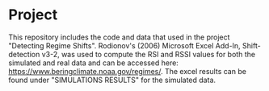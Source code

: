 # Project

This repository includes the code and data that used in the project "Detecting Regime Shifts". Rodionov's (2006) Microsoft Excel Add-In, Shift-detection v3-2, was used to compute the RSI and RSSI values for both the simulated and real data and can be accessed here: https://www.beringclimate.noaa.gov/regimes/. The excel results can be found under "SIMULATIONS RESULTS" for the simulated data. 
